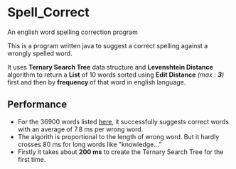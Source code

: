 # Spell_Correct
An english word spelling correction program

This is a program written java to suggest a correct spelling against a wrongly spelled word. 

It uses <b>Ternary Search Tree</b> data structure and <b>Levenshtein Distance</b> algorithm to return a <b>List</b> of 10 words sorted using <b>Edit Distance</b> <i>(max : <b>3</b>)</i> first and then by <b>frequency </b> of that word in english language.
<h2>Performance </h2>
<ul>
  <li>For the 36900 words listed <a href="">here</a>, it successfully suggests correct words with an average of 7.8 ms per wrong word.</li>
  <li>The algorith is proportional to the length of wrong word. But it hardly crosses 80 ms for long words like "knowledge..."</li>
  <li>Firstly it takes about <b>200 ms</b> to create the Ternary Search Tree for the first time.  
</ul>
